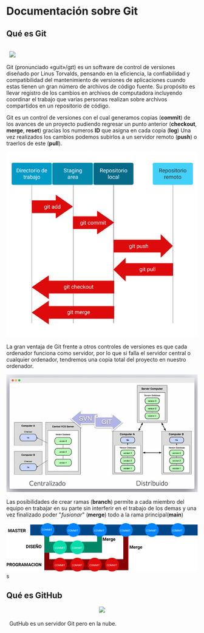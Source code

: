 # Documentación sobre Git

## Qué es Git
<br/>
&nbsp;
<img src="https://upload.wikimedia.org/wikipedia/commons/thumb/e/e0/Git-logo.svg/640px-Git-logo.svg.png">

Git (pronunciado «guit»/gɪt) es un software de control de versiones diseñado por Linus Torvalds, pensando en la eficiencia, la confiabilidad y compatibilidad del mantenimiento de versiones de aplicaciones cuando estas tienen un gran número de archivos de código fuente. Su propósito es llevar registro de los cambios en archivos de computadora incluyendo coordinar el trabajo que varias personas realizan sobre archivos compartidos en un repositorio de código.

Git es un control de versiones con el cual generamos copias (**commit**) de los avances de un proyecto pudiendo regresar un punto anterior (**checkout**, **merge**, **reset**) gracias los numeros **ID** que asigna en cada copia (**log**) Una vez realizados los cambios podemos subirlos a un servidor remoto (**push**) o traerlos de este (**pull**).

<img src="https://raw.githubusercontent.com/eagj/docuGIT/main/src/.vuepress/public/assets/img/esquemaGit.jpeg">

La gran ventaja de Git frente a otros controles de versiones es que cada ordenador funciona como servidor, por lo que si falla el servidor central o cualquier ordenador, tendremos una copia total del proyecto en nuestro ordenador.

<img src="https://github.com/eagj/docuGIT/blob/master/src/.vuepress/public/assets/img/gitvssvn.jpeg?raw=true">


Las posibilidades de crear ramas (**branch**) permite a cada miembro del equipo en trabajar en su parte sin interferir en el trabajo de los demas y una vez finalizado poder "*fusionar*" (**merge**) todo a la rama principal(**main**)

<img src="https://github.com/eagj/docuGIT/blob/master/src/.vuepress/public/assets/img/ramas-ejemplos_merge.jpeg?raw=true">s

## Qué es GitHub
<center><img src="https://icones.pro/wp-content/uploads/2021/06/icone-github-noir.png" width="300"></center>
<br/>
&nbsp;
GutHub es un servidor Git pero en la nube.

